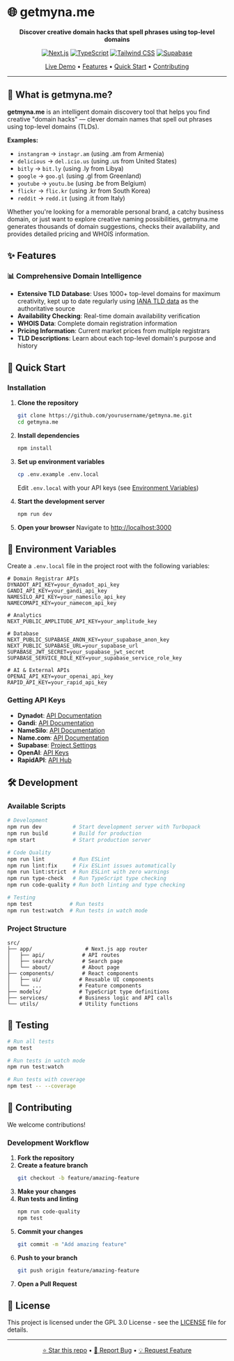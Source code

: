 # 🌐 getmyna.me

<div align="center">

**Discover creative domain hacks that spell phrases using top-level domains**

[![Next.js](https://img.shields.io/badge/Next.js-15-black?style=for-the-badge&logo=next.js)](https://nextjs.org/)
[![TypeScript](https://img.shields.io/badge/TypeScript-5.7-blue?style=for-the-badge&logo=typescript)](https://www.typescriptlang.org/)
[![Tailwind CSS](https://img.shields.io/badge/Tailwind_CSS-3.4-38B2AC?style=for-the-badge&logo=tailwind-css)](https://tailwindcss.com/)
[![Supabase](https://img.shields.io/badge/Supabase-2.56-green?style=for-the-badge&logo=supabase)](https://supabase.com/)

[Live Demo](https://getmyna.me) • [Features](#-features) • [Quick Start](#-quick-start) • [Contributing](#-contributing)

</div>

---

## 🎯 What is getmyna.me?

**getmyna.me** is an intelligent domain discovery tool that helps you find creative "domain hacks" — clever domain names that spell out phrases using top-level domains (TLDs).

**Examples:**

- `instangram` → `instagr.am` (using .am from Armenia)
- `delicious` → `del.icio.us` (using .us from United States)
- `bitly` → `bit.ly` (using .ly from Libya)
- `google` → `goo.gl` (using .gl from Greenland)
- `youtube` → `youtu.be` (using .be from Belgium)
- `flickr` → `flic.kr` (using .kr from South Korea)
- `reddit` → `redd.it` (using .it from Italy)

Whether you're looking for a memorable personal brand, a catchy business domain, or just want to explore creative naming possibilities, getmyna.me generates thousands of domain suggestions, checks their availability, and provides detailed pricing and WHOIS information.

## ✨ Features

### 📊 **Comprehensive Domain Intelligence**

- **Extensive TLD Database**: Uses 1000+ top-level domains for maximum creativity, kept up to date regularly using [IANA TLD data](https://data.iana.org/TLD/tlds-alpha-by-domain.txt) as the authoritative source
- **Availability Checking**: Real-time domain availability verification
- **WHOIS Data**: Complete domain registration information
- **Pricing Information**: Current market prices from multiple registrars
- **TLD Descriptions**: Learn about each top-level domain's purpose and history

## 🚀 Quick Start

### Installation

1. **Clone the repository**

    ```bash
    git clone https://github.com/yourusername/getmyna.me.git
    cd getmyna.me
    ```

2. **Install dependencies**

    ```bash
    npm install
    ```

3. **Set up environment variables**

    ```bash
    cp .env.example .env.local
    ```

    Edit `.env.local` with your API keys (see [Environment Variables](#-environment-variables))

4. **Start the development server**

    ```bash
    npm run dev
    ```

5. **Open your browser**
   Navigate to [http://localhost:3000](http://localhost:3000)

## 🔧 Environment Variables

Create a `.env.local` file in the project root with the following variables:

```env
# Domain Registrar APIs
DYNADOT_API_KEY=your_dynadot_api_key
GANDI_API_KEY=your_gandi_api_key
NAMESILO_API_KEY=your_namesilo_api_key
NAMECOMAPI_KEY=your_namecom_api_key

# Analytics
NEXT_PUBLIC_AMPLITUDE_API_KEY=your_amplitude_key

# Database
NEXT_PUBLIC_SUPABASE_ANON_KEY=your_supabase_anon_key
NEXT_PUBLIC_SUPABASE_URL=your_supabase_url
SUPABASE_JWT_SECRET=your_supabase_jwt_secret
SUPABASE_SERVICE_ROLE_KEY=your_supabase_service_role_key

# AI & External APIs
OPENAI_API_KEY=your_openai_api_key
RAPID_API_KEY=your_rapid_api_key
```

### Getting API Keys

- **Dynadot**: [API Documentation](https://www.dynadot.com/community/help/api)
- **Gandi**: [API Documentation](https://api.gandi.net/docs/)
- **NameSilo**: [API Documentation](https://www.namesilo.com/api-documentation)
- **Name.com**: [API Documentation](https://www.name.com/api-docs)
- **Supabase**: [Project Settings](https://app.supabase.com/project/_/settings/api)
- **OpenAI**: [API Keys](https://platform.openai.com/api-keys)
- **RapidAPI**: [API Hub](https://rapidapi.com/)

## 🛠 Development

### Available Scripts

```bash
# Development
npm run dev          # Start development server with Turbopack
npm run build        # Build for production
npm start            # Start production server

# Code Quality
npm run lint         # Run ESLint
npm run lint:fix     # Fix ESLint issues automatically
npm run lint:strict  # Run ESLint with zero warnings
npm run type-check   # Run TypeScript type checking
npm run code-quality # Run both linting and type checking

# Testing
npm test            # Run tests
npm run test:watch  # Run tests in watch mode
```

### Project Structure

```
src/
├── app/                 # Next.js app router
│   ├── api/            # API routes
│   ├── search/         # Search page
│   └── about/          # About page
├── components/         # React components
│   ├── ui/            # Reusable UI components
│   └── ...            # Feature components
├── models/            # TypeScript type definitions
├── services/          # Business logic and API calls
└── utils/             # Utility functions
```

## 🧪 Testing

```bash
# Run all tests
npm test

# Run tests in watch mode
npm run test:watch

# Run tests with coverage
npm test -- --coverage
```

## 🤝 Contributing

We welcome contributions!

### Development Workflow

1. **Fork the repository**
2. **Create a feature branch**
    ```bash
    git checkout -b feature/amazing-feature
    ```
3. **Make your changes**
4. **Run tests and linting**
    ```bash
    npm run code-quality
    npm test
    ```
5. **Commit your changes**
    ```bash
    git commit -m "Add amazing feature"
    ```
6. **Push to your branch**
    ```bash
    git push origin feature/amazing-feature
    ```
7. **Open a Pull Request**

## 📄 License

This project is licensed under the GPL 3.0 License - see the [LICENSE](LICENSE) file for details.

---

<div align="center">

[⭐ Star this repo](https://github.com/yourusername/getmyna.me) • [🐛 Report Bug](https://github.com/yourusername/getmyna.me/issues) • [💡 Request Feature](https://github.com/yourusername/getmyna.me/issues)

</div>
